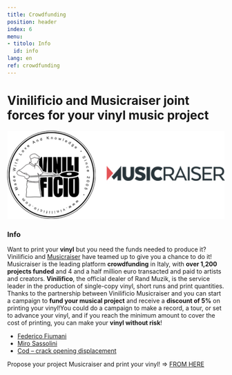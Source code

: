 ```yaml
---
title: Crowdfunding
position: header
index: 6
menu:
- titolo: Info
  id: info
lang: en
ref: crowdfunding
---
```



# Vinilificio and Musicraiser joint forces for your vinyl music project

![vinilificio e musicraiser](/img/Vinilificio_Musicraiser.jpg)

### Info

Want to print your **vinyl** but you need the funds needed to produce it?
Vinilificio and [Musicraiser](https://musicraiser.com) have teamed up to give you a chance to do it! Musicraiser is the leading platform **crowdfunding** in Italy, with **over 1,200 projects funded** and 4 and a half million euro transacted and paid to artists and creators. **Vinilifico**, the official dealer of Rand Muzik, is the service leader in the production of single-copy vinyl, short runs and print quantities.
Thanks to the partnership between Vinilificio Musicraiser and you can start a campaign to **fund your musical project** and receive a **discount of 5%** on printing your vinyl!You could do a campaign to make a record, a tour, or set to advance your vinyl, and if you reach the minimum amount to cover the cost of printing, you can make your **vinyl without risk**!
 <br>

* [Federico Fiumani](https://www.musicraiser.com/it/projects/2723-un-ricordo-che-vale-dieci-lire)
* [Miro Sassolini](https://www.musicraiser.com/it/projects/5854-del-mare-la-distanza-nuovo-disco-per-la-voce-della-new-wave-italiana)
* [Cod – crack opening displacement](https://www.musicraiser.com/it/projects/6667-ristampa-cod-preparativi-per-la-fine)
 

Propose your project Musicraiser and print your vinyl! => [FROM HERE](https://www.musicraiser.com/projects/add?talent_code=cbjs)
